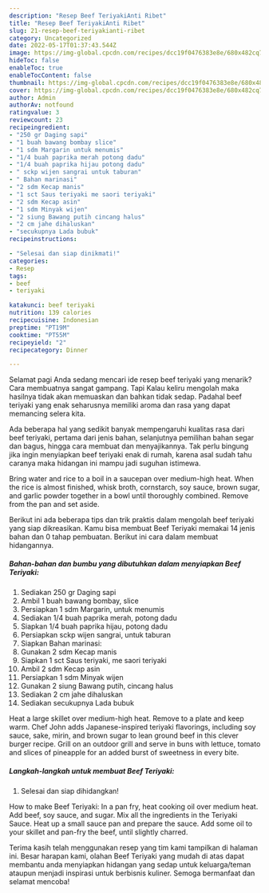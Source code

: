 ```yaml
---
description: "Resep Beef TeriyakiAnti Ribet"
title: "Resep Beef TeriyakiAnti Ribet"
slug: 21-resep-beef-teriyakianti-ribet
category: Uncategorized
date: 2022-05-17T01:37:43.544Z
image: https://img-global.cpcdn.com/recipes/dcc19f0476383e8e/680x482cq70/beef-teriyaki-foto-resep-utama.jpg
hideToc: false
enableToc: true
enableTocContent: false
thumbnail: https://img-global.cpcdn.com/recipes/dcc19f0476383e8e/680x482cq70/beef-teriyaki-foto-resep-utama.jpg
cover: https://img-global.cpcdn.com/recipes/dcc19f0476383e8e/680x482cq70/beef-teriyaki-foto-resep-utama.jpg
author: Admin
authorAv: notfound
ratingvalue: 3
reviewcount: 23
recipeingredient:
- "250 gr Daging sapi"
- "1 buah bawang bombay slice"
- "1 sdm Margarin untuk menumis"
- "1/4 buah paprika merah potong dadu"
- "1/4 buah paprika hijau potong dadu"
- " sckp wijen sangrai untuk taburan"
- " Bahan marinasi"
- "2 sdm Kecap manis"
- "1 sct Saus teriyaki me saori teriyaki"
- "2 sdm Kecap asin"
- "1 sdm Minyak wijen"
- "2 siung Bawang putih cincang halus"
- "2 cm jahe dihaluskan"
- "secukupnya Lada bubuk"
recipeinstructions:

- "Selesai dan siap dinikmati!"
categories:
- Resep
tags:
- beef
- teriyaki

katakunci: beef teriyaki 
nutrition: 139 calories
recipecuisine: Indonesian
preptime: "PT19M"
cooktime: "PT55M"
recipeyield: "2"
recipecategory: Dinner

---
```



Selamat pagi Anda sedang mencari ide resep beef teriyaki yang menarik? Cara membuatnya sangat gampang. Tapi Kalau keliru mengolah maka hasilnya tidak akan memuaskan dan bahkan tidak sedap. Padahal beef teriyaki yang enak seharusnya memiliki aroma dan rasa yang dapat memancing selera kita.


Ada beberapa hal yang sedikit banyak mempengaruhi kualitas rasa dari beef teriyaki, pertama dari jenis bahan, selanjutnya pemilihan bahan segar dan bagus, hingga cara membuat dan menyajikannya. Tak perlu bingung jika ingin menyiapkan beef teriyaki enak di rumah, karena asal sudah tahu caranya maka hidangan ini mampu jadi suguhan istimewa.

Bring water and rice to a boil in a saucepan over medium-high heat. When the rice is almost finished, whisk broth, cornstarch, soy sauce, brown sugar, and garlic powder together in a bowl until thoroughly combined. Remove from the pan and set aside.


Berikut ini ada beberapa tips dan trik praktis dalam mengolah beef teriyaki yang siap dikreasikan. Kamu bisa membuat Beef Teriyaki memakai 14 jenis bahan dan 0 tahap pembuatan. Berikut ini cara dalam membuat hidangannya.

<!--inarticleads1-->

##### Bahan-bahan dan bumbu yang dibutuhkan dalam menyiapkan Beef Teriyaki:

1. Sediakan 250 gr Daging sapi
1. Ambil 1 buah bawang bombay, slice
1. Persiapkan 1 sdm Margarin, untuk menumis
1. Sediakan 1/4 buah paprika merah, potong dadu
1. Siapkan 1/4 buah paprika hijau, potong dadu
1. Persiapkan  sckp wijen sangrai, untuk taburan
1. Siapkan  Bahan marinasi:
1. Gunakan 2 sdm Kecap manis
1. Siapkan 1 sct Saus teriyaki, me saori teriyaki
1. Ambil 2 sdm Kecap asin
1. Persiapkan 1 sdm Minyak wijen
1. Gunakan 2 siung Bawang putih, cincang halus
1. Sediakan 2 cm jahe dihaluskan
1. Sediakan secukupnya Lada bubuk


Heat a large skillet over medium-high heat. Remove to a plate and keep warm. Chef John adds Japanese-inspired teriyaki flavorings, including soy sauce, sake, mirin, and brown sugar to lean ground beef in this clever burger recipe. Grill on an outdoor grill and serve in buns with lettuce, tomato and slices of pineapple for an added burst of sweetness in every bite. 

<!--inarticleads2-->

##### Langkah-langkah untuk membuat Beef Teriyaki:


1. Selesai dan siap dihidangkan!

How to make Beef Teriyaki: In a pan fry, heat cooking oil over medium heat. Add beef, soy sauce, and sugar. Mix all the ingredients in the Teriyaki Sauce. Heat up a small sauce pan and prepare the sauce. Add some oil to your skillet and pan-fry the beef, until slightly charred. 

Terima kasih telah menggunakan resep yang tim kami tampilkan di halaman ini. Besar harapan kami, olahan Beef Teriyaki yang mudah di atas dapat membantu anda menyiapkan hidangan yang sedap untuk keluarga/teman ataupun menjadi inspirasi untuk berbisnis kuliner. Semoga bermanfaat dan selamat mencoba!
